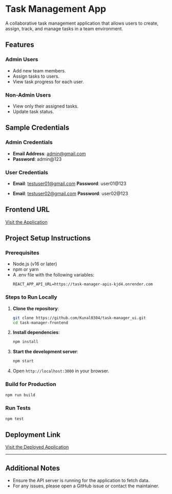 # Task Management App

A collaborative task management application that allows users to create, assign, track, and manage tasks in a team environment.

## Features

### Admin Users

- Add new team members.
- Assign tasks to users.
- View task progress for each user.

### Non-Admin Users

- View only their assigned tasks.
- Update task status.

## Sample Credentials

### Admin Credentials

- **Email Address**: admin@gmail.com
- **Password**: admin@123

### User Credentials

- **Email**: testuser01@gmail.com
  **Password**: user01@123

- **Email**: testuser02@gmail.com
  **Password**: user02@123

## Frontend URL

[Visit the Application](https://task-manager-ui-brown.vercel.app)



## Project Setup Instructions

### Prerequisites

- Node.js (v16 or later)
- npm or yarn
- A .env file with the following variables:
  ```env
  REACT_APP_API_URL=https://task-manager-apis-kjd4.onrender.com
  ```

### Steps to Run Locally

1. **Clone the repository**:
   ```bash
   git clone https://github.com/Kunal0304/task-manager_ui.git
   cd task-manager-frontend
   ```
2. **Install dependencies**:
   ```bash
   npm install
   ```
3. **Start the development server**:
   ```bash
   npm start
   ```
4. Open `http://localhost:3000` in your browser.

### Build for Production

```bash
npm run build
```

### Run Tests

```bash
npm test
```

## Deployment Link

[Visit the Deployed Application](https://task-manager-ui-brown.vercel.app)

---

## Additional Notes

- Ensure the API server is running for the application to fetch data.
- For any issues, please open a GitHub issue or contact the maintainer.


